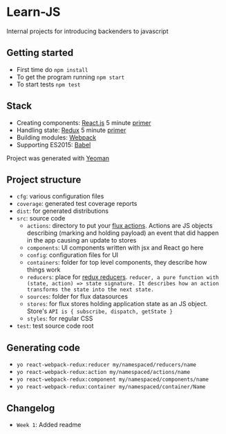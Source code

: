 # Learn-JS
Internal projects for introducing backenders to javascript

## Getting started

* First time do `npm install`
* To get the program running `npm start`
* To start tests `npm test`

## Stack 

* Creating components: [React.js](https://facebook.github.io/react/) 5 minute [primer](http://putaindecode.io/en/articles/js/react/)
* Handling state: [Redux](http://redux.js.org/) 5 minute [primer](http://redux.js.org/docs/basics/DataFlow.html)
* Building modules: [Webpack](https://webpack.github.io/)
* Supporting ES2015: [Babel](https://babeljs.io/)

Project was generated with [Yeoman](http://yeoman.io/)

## Project structure
+ `cfg`: various configuration files
+ `coverage`: generated test coverage reports
+ `dist`: for generated distributions
+ `src`: source code
  + `actions`: directory to put your [flux actions](https://facebook.github.io/react/blog/2014/07/30/flux-actions-and-the-dispatcher.html). Actions are JS objects describing (marking and holding payload) an event that did happen in the app causing an update to stores
  + `components`: UI components written with jsx and React go here
  + `config`: configuration files for UI 
  + `containers`: folder for top level components, they describe how things work
  + `reducers`: place for [redux reducers](http://redux.js.org/docs/basics/Reducers.html). `reducer, a pure function with (state, action) => state signature. It describes how an action transforms the state into the next state.`
  + `sources`: folder for flux datasources
  + `stores`: for flux stores holding application state as an JS object. Store's `API is { subscribe, dispatch, getState }`
  + `styles`: for regular CSS
+ `test`: test source code root

## Generating code
+ `yo react-webpack-redux:reducer my/namespaced/reducers/name`
+ `yo react-webpack-redux:action my/namespaced/actions/name`
+ `yo react-webpack-redux:component my/namespaced/components/name`
+ `yo react-webpack-redux:container my/namespaced/container/Name`

## Changelog
+ `Week 1`: Added readme
